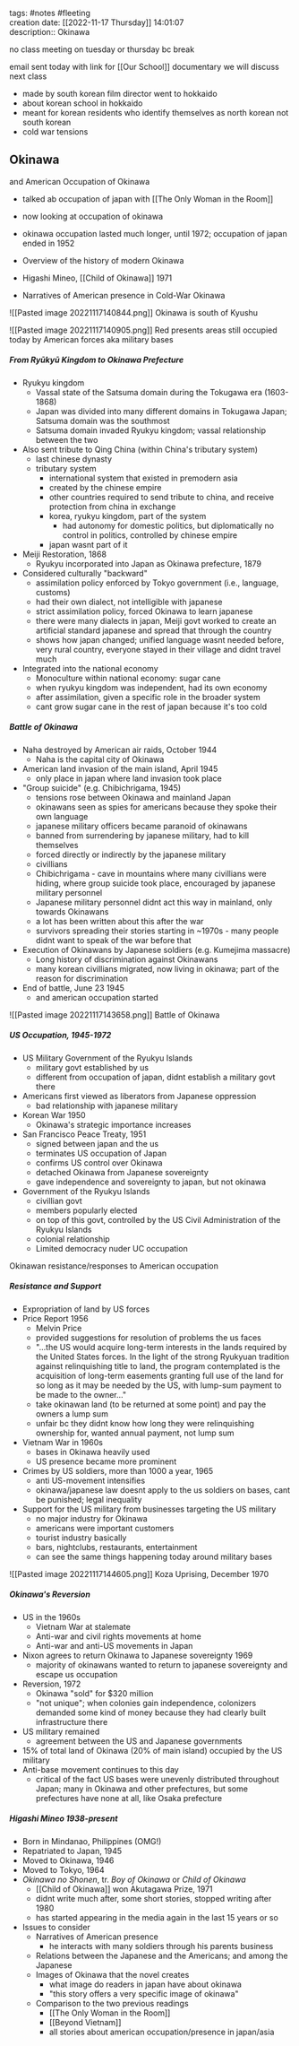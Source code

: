 tags: #notes #fleeting  
creation date: [[2022-11-17 Thursday]] 14:01:07  
description:: Okinawa

no class meeting on tuesday or thursday bc break

email sent today with link for [[Our School]] documentary we will discuss next class
- made by south korean film director went to hokkaido
- about korean school in hokkaido
- meant for korean residents who identify themselves as north korean not south korean
- cold war tensions

## Okinawa
and American Occupation of Okinawa
- talked ab occupation of japan with [[The Only Woman in the Room]]
- now looking at occupation of okinawa
- okinawa occupation lasted much longer, until 1972; occupation of japan ended in 1952

- Overview of the history of modern Okinawa
- Higashi Mineo, [[Child of Okinawa]] 1971
- Narratives of American presence in Cold-War Okinawa

![[Pasted image 20221117140844.png]]
Okinawa is south of Kyushu

![[Pasted image 20221117140905.png]]
Red presents areas still occupied today by American forces
aka military bases

##### From Ryūkyū Kingdom to Okinawa Prefecture
- Ryukyu kingdom
	- Vassal state of the Satsuma domain during the Tokugawa era (1603-1868)
	- Japan was divided into many different domains in Tokugawa Japan; Satsuma domain was the southmost
	- Satsuma domain invaded Ryukyu kingdom; vassal relationship between the two
- Also sent tribute to Qing China (within China's tributary system)
	- last chinese dynasty
	- tributary system 
		- international system that existed in premodern asia
		- created by the chinese empire
		- other countries required to send tribute to china, and receive protection from china in exchange
		- korea, ryukyu kingdom, part of the system
			- had autonomy for domestic politics, but diplomatically no control in politics, controlled by chinese empire
		- japan wasnt part of it
- Meiji Restoration, 1868
	- Ryukyu incorporated into Japan as Okinawa prefecture, 1879
- Considered culturally "backward"
	- assimilation policy enforced by Tokyo government (i.e., language, customs)
	- had their own dialect, not intelligible with japanese
	- strict assimilation policy, forced Okinawa to learn japanese
	- there were many dialects in japan, Meiji govt worked to create an artificial standard japanese and spread that through the country
	- shows how japan changed; unified language wasnt needed before, very rural country, everyone stayed in their village and didnt travel much
- Integrated into the national economy
	- Monoculture within national economy: sugar cane
	- when ryukyu kingdom was independent, had its own economy
	- after assimilation, given a specific role in the broader system
	- cant grow sugar cane in the rest of japan because it's too cold

##### Battle of Okinawa
- Naha destroyed by American air raids, October 1944
	- Naha is the capital city of Okinawa
- American land invasion of the main island, April 1945
	- only place in japan where land invasion took place
- "Group suicide" (e.g. Chibichrigama, 1945)
	- tensions rose between Okinawa and mainland Japan
	- okinawans seen as spies for americans because they spoke their own language
	- japanese military officers became paranoid of okinawans
	- banned from surrendering by japanese military, had to kill themselves
	- forced directly or indirectly by the japanese military
	- civillians
	- Chibichrigama - cave in mountains where many civillians were hiding, where group suicide took place, encouraged by japanese military personnel
	- Japanese military personnel didnt act this way in mainland, only towards Okinawans
	- a lot has been written about this after the war
	- survivors spreading their stories starting in ~1970s - many people didnt want to speak of the war before that
- Execution of Okinawans by Japanese soldiers (e.g. Kumejima massacre)
	- Long history of discrimination against Okinawans
	- many korean civillians migrated, now living in okinawa; part of the reason for discrimination
- End of battle, June 23 1945
	- and american occupation started

![[Pasted image 20221117143658.png]]
Battle of Okinawa

##### US Occupation, 1945-1972
- US Military Government of the Ryukyu Islands
	- military govt established by us
	- different from occupation of japan, didnt establish a military govt there
- Americans first viewed as liberators from Japanese oppression
	- bad relationship with japanese military
- Korean War 1950
	- Okinawa's strategic importance increases
- San Francisco Peace Treaty, 1951
	- signed between japan and the us
	- terminates US occupation of Japan
	- confirms US control over Okinawa
	- detached Okinawa from Japanese sovereignty
	- gave independence and sovereignty to japan, but not okinawa
- Government of the Ryukyu Islands
	- civillian govt
	- members popularly elected
	- on top of this govt, controlled by the US Civil Administration of the Ryukyu Islands
	- colonial relationship
	- Limited democracy nuder UC occupation

Okinawan resistance/responses to American occupation

##### Resistance and Support
- Expropriation of land by US forces
- Price Report 1956
	- Melvin Price
	- provided suggestions for resolution of problems the us faces
	- "...the US would acquire long-term interests in the lands required by the United States forces. In the light of the strong Ryukyuan tradition against relinquishing title to land, the program contemplated is the acquisition of long-term easements granting full use of the land for so long as it may be needed by the US, with lump-sum payment to be made to the owner..."
	- take okinawan land (to be returned at some point) and pay the owners a lump sum
	- unfair bc they didnt know how long they were relinquishing ownership for, wanted annual payment, not lump sum
- Vietnam War in 1960s
	- bases in Okinawa heavily used
	- US presence became more prominent
- Crimes by US soldiers, more than 1000 a year, 1965
	- anti US-movement intensifies
	- okinawa/japanese law doesnt apply to the us soldiers on bases, cant be punished; legal inequality
- Support for the US military from businesses targeting the US military
	- no major industry for Okinawa
	- americans were important customers
	- tourist industry basically
	- bars, nightclubs, restaurants, entertainment
	- can see the same things happening today around military bases

![[Pasted image 20221117144605.png]]
Koza Uprising, December 1970

##### Okinawa's Reversion
- US in the 1960s
	- Vietnam War at stalemate
	- Anti-war and civil rights movements at home
	- Anti-war and anti-US movements in Japan
- Nixon agrees to return Okinawa to Japanese sovereignty 1969
	- majority of okinawans wanted to return to japanese sovereignty and escape us occupation
- Reversion, 1972
	- Okinawa "sold" for $320 million
	- "not unique"; when colonies gain independence, colonizers demanded some kind of money because they had clearly built infrastructure there
- US military remained
	- agreement between the US and Japanese governments
- 15% of total land of Okinawa (20% of main island) occupied by the US military
- Anti-base movement continues to this day
	- critical of the fact US bases were unevenly distributed throughout Japan; many in Okinawa and other prefectures, but some prefectures have none at all, like Osaka prefecture

##### Higashi Mineo 1938-present
- Born in Mindanao, Philippines (OMG!)
- Repatriated to Japan, 1945
- Moved to Okinawa, 1946
- Moved to Tokyo, 1964
- *Okinawa no Shonen*, tr. *Boy of Okinawa* or *Child of Okinawa*
	- [[Child of Okinawa]] won Akutagawa Prize, 1971
	- didnt write much after, some short stories, stopped writing after 1980
	- has started appearing in the media again in the last 15 years or so
- Issues to consider
	- Narratives of American presence
		- he interacts with many soldiers through his parents business
	- Relations between the Japanese and the Americans; and among the Japanese
	- Images of Okinawa that the novel creates
		- what image do readers in japan have about okinawa
		- "this story offers a very specific image of okinawa"
	- Comparison to the two previous readings
		- [[The Only Woman in the Room]]
		- [[Beyond Vietnam]]
		- all stories about american occupation/presence in japan/asia